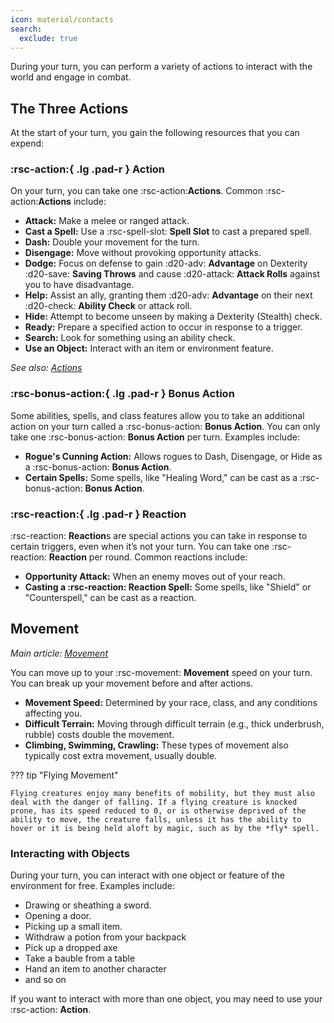```yaml
---
icon: material/contacts
search:
  exclude: true
---
```


During your turn, you can perform a variety of actions to interact with the world and engage in combat.

## The Three Actions

At the start of your turn, you gain the following resources that you can expend:

### :rsc-action:{ .lg .pad-r } Action

On your turn, you can take one :rsc-action:**Actions**. Common :rsc-action:**Actions** include:

- **Attack:** Make a melee or ranged attack.
- **Cast a Spell:** Use a :rsc-spell-slot: **Spell Slot** to cast a prepared spell.
- **Dash:** Double your movement for the turn.
- **Disengage:** Move without provoking opportunity attacks.
- **Dodge:** Focus on defense to gain :d20-adv: **Advantage** on Dexterity :d20-save: **Saving Throws** and cause :d20-attack: **Attack Rolls** against you to have disadvantage.
- **Help:** Assist an ally, granting them :d20-adv: **Advantage** on their next :d20-check: **Ability Check** or  attack roll.
- **Hide:** Attempt to become unseen by making a Dexterity (Stealth) check.
- **Ready:** Prepare a specified action to occur in response to a trigger.
- **Search:** Look for something using an ability check.
- **Use an Object:** Interact with an item or environment feature.

*See also: [Actions]*

[actions]: ../resources.md#action-types

### :rsc-bonus-action:{ .lg .pad-r } Bonus Action

Some abilities, spells, and class features allow you to take an additional action on your turn called a :rsc-bonus-action: **Bonus Action**. You can only take one :rsc-bonus-action: **Bonus Action** per turn. Examples include:

- **Rogue's Cunning Action:** Allows rogues to Dash, Disengage, or Hide as a :rsc-bonus-action: **Bonus Action**.
- **Certain Spells:** Some spells, like "Healing Word," can be cast as a :rsc-bonus-action: **Bonus Action**.

### :rsc-reaction:{ .lg .pad-r } Reaction

:rsc-reaction: **Reaction**s are special actions you can take in response to certain triggers, even when it’s not your turn. You can take one :rsc-reaction: **Reaction** per round. Common reactions include:

- **Opportunity Attack:** When an enemy moves out of your reach.
- **Casting a :rsc-reaction: **Reaction** Spell:** Some spells, like "Shield" or "Counterspell," can be cast as a reaction.

## Movement

*Main article: [Movement](movement.md)*

You can move up to your :rsc-movement: **Movement** speed on your turn. You can break up your movement before and after actions.

- **Movement Speed:** Determined by your race, class, and any conditions affecting you.
- **Difficult Terrain:** Moving through difficult terrain (e.g., thick underbrush, rubble) costs double the movement.
- **Climbing, Swimming, Crawling:** These types of movement also typically cost extra movement, usually double.

??? tip "Flying Movement"

    Flying creatures enjoy many benefits of mobility, but they must also deal with the danger of falling. If a flying creature is knocked prone, has its speed reduced to 0, or is otherwise deprived of the ability to move, the creature falls, unless it has the ability to hover or it is being held aloft by magic, such as by the *fly* spell.

### Interacting with Objects

During your turn, you can interact with one object or feature of the environment for free. Examples include:

- Drawing or sheathing a sword.
- Opening a door.
- Picking up a small item.
- Withdraw a potion from your backpack
- Pick up a dropped axe
- Take a bauble from a table
- Hand an item to another character
- and so on

If you want to interact with more than one object, you may need to use your :rsc-action: **Action**.